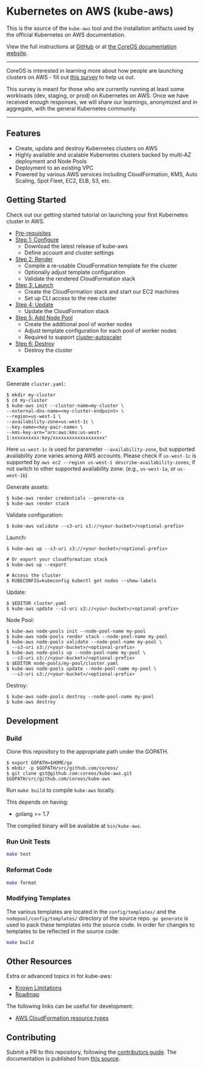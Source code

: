 # Kubernetes on AWS (kube-aws)

This is the source of the `kube-aws` tool and the installation artifacts used by the official Kubernetes on AWS documentation.

View the full instructions at [GitHub](/Documentation/kubernetes-on-aws.md) or at [the CoreOS documentation website](https://coreos.com/kubernetes/docs/latest/kubernetes-on-aws.html).

---

CoreOS is interested in learning more about how people are launching clusters on AWS - fill out [this survey](https://docs.google.com/forms/d/e/1FAIpQLSf7rktZ_1QABIPkzYqxlMuGSE4W82ZFUYmyYk0ER7tqHMPBRg/viewform) to help us out.

This survey is meant for those who are currently running at least some workloads (dev, staging, or prod) on Kubernetes on AWS. Once we have received enough responses, we will share our learnings, anonymized and in aggregate, with the general Kubernetes community.

---

## Features

* Create, update and destroy Kubernetes clusters on AWS
* Highly available and scalable Kubernetes clusters backed by multi-AZ deployment and Node Pools
* Deployment to an existing VPC
* Powered by various AWS services including CloudFormation, KMS, Auto Scaling, Spot Fleet, EC2, ELB, S3, etc.

## Getting Started

Check out our getting started tutorial on launching your first Kubernetes cluster in AWS.

* [Pre-requisites](/Documentation/kubernetes-on-aws-prerequisites.md)
* [Step 1: Configure](/Documentation/kubernetes-on-aws.md)
  * Download the latest release of kube-aws
  * Define account and cluster settings
* [Step 2: Render](/Documentation/kubernetes-on-aws-render.md)
  * Compile a re-usable CloudFormation template for the cluster
  * Optionally adjust template configuration
  * Validate the rendered CloudFormation stack
* [Step 3: Launch](/Documentation/kubernetes-on-aws-launch.md)
  * Create the CloudFormation stack and start our EC2 machines
  * Set up CLI access to the new cluster
* [Step 4: Update](/Documentation/kube-aws-cluster-updates.md)
  * Update the CloudFormation stack
* [Step 5: Add Node Pool](/Documentation/kubernetes-on-aws-node-pool.md)
  * Create the additional pool of worker nodes
  * Adjust template configuration for each pool of worker nodes
  * Required to support [cluster-autoscaler](https://github.com/kubernetes/contrib/tree/master/cluster-autoscaler)
* [Step 6: Destroy](/Documentation/kubernetes-on-aws-destroy.md)
  * Destroy the cluster

## Examples

Generate `cluster.yaml`:

```
$ mkdir my-cluster
$ cd my-cluster
$ kube-aws init --cluster-name=my-cluster \
--external-dns-name=<my-cluster-endpoint> \
--region=us-west-1 \
--availability-zone=us-west-1c \
--key-name=<key-pair-name> \
--kms-key-arn="arn:aws:kms:us-west-1:xxxxxxxxxx:key/xxxxxxxxxxxxxxxxxxx"
```

Here `us-west-1c` is used for parameter `--availability-zone`, but supported availability zone varies among AWS accounts.
Please check if `us-west-1c` is supported by `aws ec2 --region us-west-1 describe-availability-zones`, if not switch to other supported availability zone. (e.g., `us-west-1a`, or `us-west-1b`)

Generate assets:

```
$ kube-aws render credentials --generate-ca
$ kube-aws render stack
```

Validate configuration:

```
$ kube-aws validate --s3-uri s3://<your-bucket>/<optional-prefix>
```

Launch:

```
$ kube-aws up --s3-uri s3://<your-bucket>/<optional-prefix>

# Or export your cloudformation stack
$ kube-aws up --export

# Access the cluster
$ KUBECONFIG=kubeconfig kubectl get nodes --show-labels
```

Update:

```
$ $EDITOR cluster.yaml
$ kube-aws update --s3-uri s3://<your-bucket>/<optional-prefix>
```

Node Pool:

```
$ kube-aws node-pools init --node-pool-name my-pool
$ kube-aws node-pools render stack --node-pool-name my-pool
$ kube-aws node-pools validate --node-pool-name my-pool \
  --s3-uri s3://<your-bucket>/<optional-prefix>
$ kube-aws node-pools up --node-pool-name my-pool \
  --s3-uri s3://<your-bucket>/<optional-prefix>
$ $EDITOR node-pools/my-pool/cluster.yaml
$ kube-aws node-pools update --node-pool-name my-pool \
  --s3-uri s3://<your-bucket>/<optional-prefix>
```

Destroy:

```
$ kube-aws node-pools destroy --node-pool-name my-pool
$ kube-aws destroy
```

## Development

### Build

Clone this repository to the appropriate path under the GOPATH.

```
$ export GOPATH=$HOME/go
$ mkdir -p $GOPATH/src/github.com/coreos/
$ git clone git@github.com:coreos/kube-aws.git $GOPATH/src/github.com/coreos/kube-aws
```

Run `make build` to compile `kube-aws` locally.

This depends on having:
* golang >= 1.7

The compiled binary will be available at `bin/kube-aws`.

### Run Unit Tests

```sh
make test
```

### Reformat Code

```sh
make format
```

### Modifying Templates

The various templates are located in the `config/templates/` and the `nodepool/config/templates/` directory of the source repo. `go generate` is used to pack these templates into the source code. In order for changes to templates to be reflected in the source code:

```sh
make build
```

## Other Resources

Extra or advanced topics in for kube-aws:

* [Known Limitations](/Documentation/kubernetes-on-aws-limitations.md)
* [Roadmap](/ROADMAP.md)

The following links can be useful for development:

- [AWS CloudFormation resource types](http://docs.aws.amazon.com/AWSCloudFormation/latest/UserGuide/aws-template-resource-type-ref.html)

## Contributing

Submit a PR to this repository, following the [contributors guide](CONTRIBUTING.md).
The documentation is published from [this source](Documentation/kubernetes-on-aws.md).
